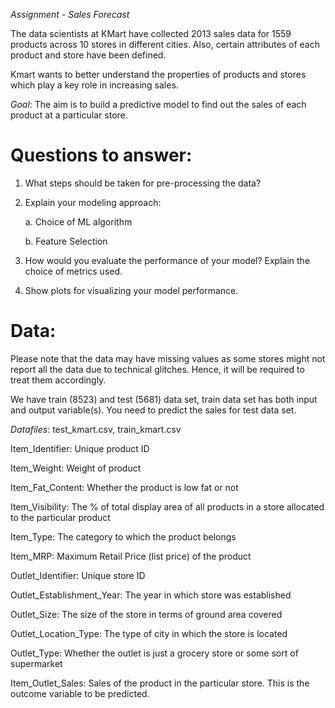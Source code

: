 *Assignment - Sales Forecast* 

The data scientists at KMart have collected 2013 sales data for 1559
products across 10 stores in different cities. Also, certain attributes
of each product and store have been defined.

Kmart wants to better understand the properties of products and stores
which play a key role in increasing sales.

_Goal_: The aim is to build a predictive model to find out the sales
of each product at a particular store.

Questions to answer:
====================
1.  What steps should be taken for pre-processing the data?

2.  Explain your modeling approach:

    a.  Choice of ML algorithm

    b.  Feature Selection

3.  How would you evaluate the performance of your model? Explain the
    choice of metrics used.

4.  Show plots for visualizing your model performance.

Data:
=====
Please note that the data may have missing values as some stores might
not report all the data due to technical glitches. Hence, it will be
required to treat them accordingly.

We have train (8523) and test (5681) data set, train data set has both
input and output variable(s). You need to predict the sales for test
data set.

_Datafiles_: test\_kmart.csv, train\_kmart.csv

Item\_Identifier: Unique product ID

Item\_Weight: Weight of product

Item\_Fat\_Content: Whether the product is low fat or not

Item\_Visibility: The % of total display area of all products in a store
allocated to the particular product

Item\_Type: The category to which the product belongs

Item\_MRP: Maximum Retail Price (list price) of the product

Outlet\_Identifier: Unique store ID

Outlet\_Establishment\_Year: The year in which store was established

Outlet\_Size: The size of the store in terms of ground area covered

Outlet\_Location\_Type: The type of city in which the store is located

Outlet\_Type: Whether the outlet is just a grocery store or some sort of
supermarket

Item\_Outlet\_Sales: Sales of the product in the particular store. This
is the outcome variable to be predicted.
